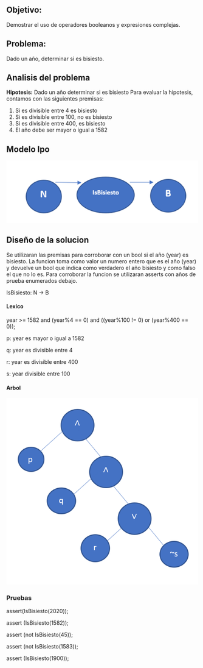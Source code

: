 ## Objetivo:
Demostrar el uso de operadores booleanos y expresiones complejas.

## Problema:
Dado un año, determinar si es bisiesto.

## Analisis del problema
**Hipotesis:** Dado un año determinar si es bisiesto
Para evaluar la hipotesis, contamos con las siguientes premisas:
1. Si es divisible entre 4 es bisiesto
2. Si es divisible entre 100, no es bisiesto
3. Si es divisible entre 400, es bisiesto
4. El año debe ser mayor o igual a 1582

## Modelo Ipo
![](https://raw.githubusercontent.com/juanjoseferrari/AED/master/03-Bisiesto/modeloipotp3.jpg)

## Diseño de la solucion
Se utilizaran las premisas para corroborar con un bool si el año (year) es bisiesto. La funcion toma como valor un numero entero que es el año (year) y devuelve un bool que indica como verdadero el año bisiesto y como falso el que no lo es. Para corroborar la funcion se utilizaran asserts con años de prueba enumerados debajo.

IsBisiesto: N -> B 

#### Lexico
year >= 1582 and (year%4 == 0) and ((year%100 != 0) or (year%400 == 0));

p: year es mayor o igual a 1582

q: year es divisible entre 4

r: year es divisible entre 400

s: year divisible entre 100


#### Arbol
![](https://raw.githubusercontent.com/juanjoseferrari/AED/master/03-Bisiesto/diagramaarboltp3.jpg)

### Pruebas
assert(IsBisiesto(2020));

assert (IsBisiesto(1582));

assert (not IsBisiesto(45));

assert (not IsBisiesto(1583));

assert (IsBisiesto(1900));


### 
